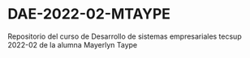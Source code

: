 # DAE-2022-02-MTAYPE
Repositorio del curso de Desarrollo de sistemas empresariales tecsup 2022-02 de la alumna Mayerlyn Taype

